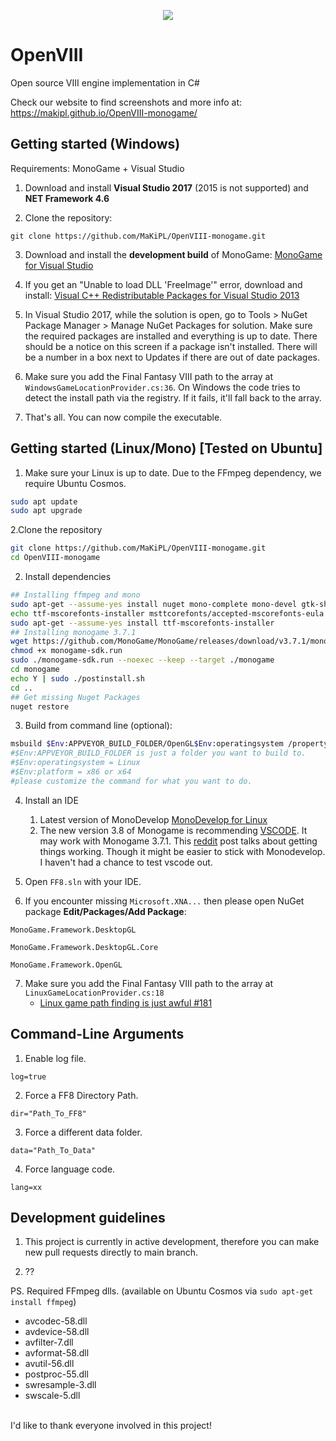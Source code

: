 <p align="center">
  <img src="https://cdn.discordapp.com/attachments/552838120895283210/588452586110058509/Open_VIII_Logo-MCINDUS-2.png">
</p>

# OpenVIII
Open source VIII engine implementation in C#

Check our website to find screenshots and more info at: https://makipl.github.io/OpenVIII-monogame/

## Getting started (Windows)

Requirements: MonoGame + Visual Studio

1. Download and install **Visual Studio 2017** (2015 is not supported) and **NET Framework 4.6**

2. Clone the repository:

`git clone https://github.com/MaKiPL/OpenVIII-monogame.git`

3. Download and install the **development build** of MonoGame:
[MonoGame for Visual Studio](http://teamcity.monogame.net/repository/download/MonoGame_PackagingWindows/latest.lastSuccessful/MonoGameSetup.exe?guest=1)

4. If you get an "Unable to load DLL 'FreeImage'" error, download and install:
[Visual C++ Redistributable Packages for Visual Studio 2013](https://www.microsoft.com/en-us/download/details.aspx?id=40784)

5. In Visual Studio 2017, while the solution is open, go to Tools > NuGet Package Manager > Manage NuGet Packages for solution. Make sure the required packages are installed and everything is up to date. There should be a notice on this screen if a package isn't installed. There will be a number in a box next to Updates if there are out of date packages.

6. Make sure you add the Final Fantasy VIII path to the array at `WindowsGameLocationProvider.cs:36`. On Windows the code tries to detect the install path via the registry. If it fails, it'll fall back to the array.

7. That's all. You can now compile the executable.

## Getting started (Linux/Mono) [Tested on Ubuntu]

1. Make sure your Linux is up to date. Due to the FFmpeg dependency, we require Ubuntu Cosmos.
```sh
sudo apt update
sudo apt upgrade
```
2.Clone the repository

```sh
git clone https://github.com/MaKiPL/OpenVIII-monogame.git
cd OpenVIII-monogame
```
2. Install dependencies
```sh
## Installing ffmpeg and mono
sudo apt-get --assume-yes install nuget mono-complete mono-devel gtk-sharp3 zip ffmpeg
echo ttf-mscorefonts-installer msttcorefonts/accepted-mscorefonts-eula select true | sudo debconf-set-selections
sudo apt-get --assume-yes install ttf-mscorefonts-installer
## Installing monogame 3.7.1
wget https://github.com/MonoGame/MonoGame/releases/download/v3.7.1/monogame-sdk.run
chmod +x monogame-sdk.run
sudo ./monogame-sdk.run --noexec --keep --target ./monogame
cd monogame
echo Y | sudo ./postinstall.sh
cd ..  
## Get missing Nuget Packages
nuget restore
```
3. Build from command line (optional):
```sh
msbuild $Env:APPVEYOR_BUILD_FOLDER/OpenGL$Env:operatingsystem /property:Configuration=Debug$Env:operatingsystem  /property:Platform=$Env:platform
#$Env:APPVEYOR_BUILD_FOLDER is just a folder you want to build to.
#$Env:operatingsystem = Linux
#$Env:platform = x86 or x64
#please customize the command for what you want to do.
```
4. Install an IDE
    1. Latest version of MonoDevelop
  [MonoDevelop for Linux](https://www.monodevelop.com/download/#fndtn-download-lin)
    2. The new version 3.8 of Monogame is recommending [VSCODE](https://code.visualstudio.com/docs/languages/csharp). It may work with Monogame 3.7.1. This [reddit](https://www.reddit.com/r/monogame/comments/cst49i/the_ultimate_guide_to_getting_started_with/) post talks about getting things working. Though it might be easier to stick with Monodevelop. I haven't had a chance to test vscode out.

5. Open `FF8.sln` with your IDE.

6. If you encounter missing `Microsoft.XNA...` then please open NuGet package **Edit/Packages/Add Package**:

`MonoGame.Framework.DesktopGL`

`MonoGame.Framework.DesktopGL.Core`

`MonoGame.Framework.OpenGL`

7. Make sure you add the Final Fantasy VIII path to the array at `LinuxGameLocationProvider.cs:18`
    * [Linux game path finding is just awful #181](https://github.com/MaKiPL/OpenVIII-monogame/issues/181)

## Command-Line Arguments
1. Enable log file.

`log=true`

2. Force a FF8 Directory Path.

`dir="Path_To_FF8"`

3. Force a different data folder.

`data="Path_To_Data"`

4. Force language code.

`lang=xx`


## Development guidelines

1. This project is currently in active development, therefore you can make new pull requests directly to main branch. 

2. ??

PS. Required FFmpeg dlls. (available on Ubuntu Cosmos via `sudo apt-get install ffmpeg`)
<br/>
* avcodec-58.dll
* avdevice-58.dll
* avfilter-7.dll
* avformat-58.dll
* avutil-56.dll
* postproc-55.dll
* swresample-3.dll
* swscale-5.dll
<br/>
I'd like to thank everyone involved in this project!

